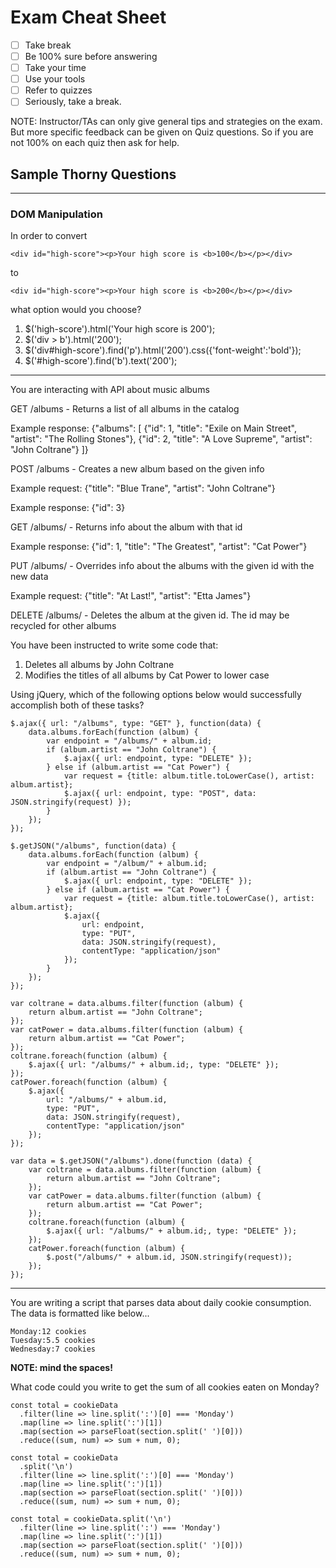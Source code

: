 # Exam Cheat Sheet

- [ ] Take break
- [ ] Be 100% sure before answering
- [ ] Take your time
- [ ] Use your tools
- [ ] Refer to quizzes
- [ ] Seriously, take a break.

NOTE: Instructor/TAs can only give general tips and strategies on the exam. But more specific feedback can be given on Quiz questions. So if you are not 100% on each quiz then ask for help.


## Sample Thorny Questions

---

### DOM Manipulation

In order to convert 

	<div id="high-score"><p>Your high score is <b>100</b></p></div>

to

	<div id="high-score"><p>Your high score is <b>200</b></p></div>

what option would you choose?

1. $('high-score').html('Your high score is 200');
2. $('div > b').html('200');
3. $('div#high-score').find('p').html('200').css({'font-weight':'bold'});
4. $('#high-score').find('b').text('200');

---

You are interacting with API about music albums 

GET /albums - Returns a list of all albums in the catalog

Example response:
{"albums": [
    {"id": 1, "title": "Exile on Main Street", "artist": "The Rolling Stones"},
    {"id": 2, "title": "A Love Supreme", "artist": "John Coltrane"}
]}


POST /albums - Creates a new album based on the given info

Example request:
{"title": "Blue Trane", "artist": "John Coltrane"}

Example response:
{"id": 3}


GET /albums/<id> - Returns info about the album with that id

Example response:
{"id": 1, "title": "The Greatest", "artist": "Cat Power"}


PUT /albums/<id> - Overrides info about the albums with the given id with the new data

Example request:
{"title": "At Last!", "artist": "Etta James"}


DELETE /albums/<id> - Deletes the album at the given id. The id may be recycled for other albums


You have been instructed to write some code that:

1. Deletes all albums by John Coltrane
2. Modifies the titles of all albums by Cat Power to lower case 

Using jQuery, which of the following options below would successfully accomplish both of these tasks? 

```
$.ajax({ url: "/albums", type: "GET" }, function(data) {
    data.albums.forEach(function (album) {
        var endpoint = "/albums/" + album.id;
        if (album.artist == "John Coltrane") {
            $.ajax({ url: endpoint, type: "DELETE" });
        } else if (album.artist == "Cat Power") {
            var request = {title: album.title.toLowerCase(), artist: album.artist};
            $.ajax({ url: endpoint, type: "POST", data: JSON.stringify(request) });
        }
    });
}); 
```

```
$.getJSON("/albums", function(data) {
    data.albums.forEach(function (album) {
        var endpoint = "/album/" + album.id;
        if (album.artist == "John Coltrane") {
            $.ajax({ url: endpoint, type: "DELETE" });
        } else if (album.artist == "Cat Power") {
            var request = {title: album.title.toLowerCase(), artist: album.artist};
            $.ajax({
                url: endpoint,
                type: "PUT",
                data: JSON.stringify(request),
                contentType: "application/json"
            });
        }
    });
});
```


```var data = $.getJSON("/albums")
var coltrane = data.albums.filter(function (album) {
    return album.artist == "John Coltrane";
});
var catPower = data.albums.filter(function (album) {
    return album.artist == "Cat Power";
});
coltrane.foreach(function (album) {
    $.ajax({ url: "/albums/" + album.id;, type: "DELETE" });
});
catPower.foreach(function (album) {
    $.ajax({
        url: "/albums/" + album.id,
        type: "PUT",
        data: JSON.stringify(request),
        contentType: "application/json"
    });
});
```

```
var data = $.getJSON("/albums").done(function (data) {
    var coltrane = data.albums.filter(function (album) {
        return album.artist == "John Coltrane";
    });
    var catPower = data.albums.filter(function (album) {
        return album.artist == "Cat Power";
    });
    coltrane.foreach(function (album) {
        $.ajax({ url: "/albums/" + album.id;, type: "DELETE" });
    });
    catPower.foreach(function (album) {
        $.post("/albums/" + album.id, JSON.stringify(request));
    });
});
```

---

You are writing a script that parses data about daily cookie consumption. The data is formatted like below...

```
Monday:12 cookies
Tuesday:5.5 cookies
Wednesday:7 cookies
```

__NOTE: mind the spaces!__

What code could you write to get the sum of all cookies eaten on Monday?

```
const total = cookieData
  .filter(line => line.split(':')[0] === 'Monday')
  .map(line => line.split(':')[1])
  .map(section => parseFloat(section.split(' ')[0]))
  .reduce((sum, num) => sum + num, 0);
```

```
const total = cookieData
  .split('\n')
  .filter(line => line.split(':')[0] === 'Monday')
  .map(line => line.split(':')[1])
  .map(section => parseFloat(section.split(' ')[0]))
  .reduce((sum, num) => sum + num, 0);
```

```
const total = cookieData.split('\n')
  .filter(line => line.split(':') === 'Monday')
  .map(line => line.split(':')[1])
  .map(section => parseFloat(section.split(' ')[0]))
  .reduce((sum, num) => sum + num, 0);
```

